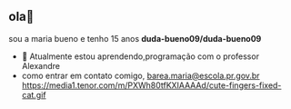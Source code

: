 ## ola👋
sou a maria bueno e tenho 15 anos 
**duda-bueno09/duda-bueno09**
- 🌱 Atualmente estou aprendendo,programação com o professor Alexandre
- como entrar em contato comigo, barea.maria@escola.pr.gov.br
https://media1.tenor.com/m/PXWh80tfKXIAAAAd/cute-fingers-fixed-cat.gif
